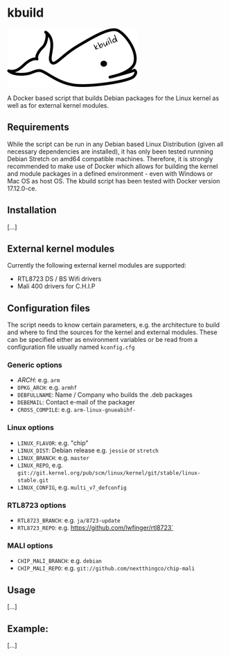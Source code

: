 # kbuild

![kbuild logo](logo.png)

A Docker based script that builds Debian packages for the Linux kernel as well
as for external kernel modules.


## Requirements

While the script can be run in any Debian based Linux Distribution (given all
necessary dependencies are installed), it has only been tested runnning Debian
Stretch on amd64 compatible machines.
Therefore, it is strongly recommended to make use of Docker which allows for
building the kernel and module packages in a defined environment - even with
Windows or Mac OS as host OS.
The kbuild script has been tested with Docker version 17.12.0-ce.


## Installation

[...]


## External kernel modules

Currently the following external kernel modules are supported:
 - RTL8723 DS / BS Wifi drivers
 - Mali 400 drivers for C.H.I.P


## Configuration files

The script needs to know certain parameters, e.g. the architecture to build
and where to find the sources for the kernel and external modules.
These can be specified either as environment variables or be read from a
configuration file usually named `kconfig.cfg`

### Generic options

 - _ARCH_: e.g. `arm`
 - `DPKG_ARCH`: e.g. `armhf`
 - `DEBFULLNAME`: Name / Company who builds the .deb packages
 - `DEBEMAIL`: Contact e-mail of the packager
 - `CROSS_COMPILE`: e.g. `arm-linux-gnueabihf-`

### Linux options
 - `LINUX_FLAVOR`: e.g. "chip"
 - `LINUX_DIST`: Debian release e.g. `jessie` or `stretch`
 - `LINUX_BRANCH`: e.g. `master`
 - `LINUX_REPO`, e.g.  `git://git.kernel.org/pub/scm/linux/kernel/git/stable/linux-stable.git`
 - `LINUX_CONFIG`, e.g. `multi_v7_defconfig`

### RTL8723 options
 - `RTL8723_BRANCH`: e.g. `ja/8723-update`
 - `RTL8723_REPO`: e.g. https://github.com/lwfinger/rtl8723`

### MALI options
 - `CHIP_MALI_BRANCH`: e.g. `debian`
 - `CHIP_MALI_REPO`: e.g. `git://github.com/nextthingco/chip-mali`


## Usage

[...]


## Example: 

[...]

